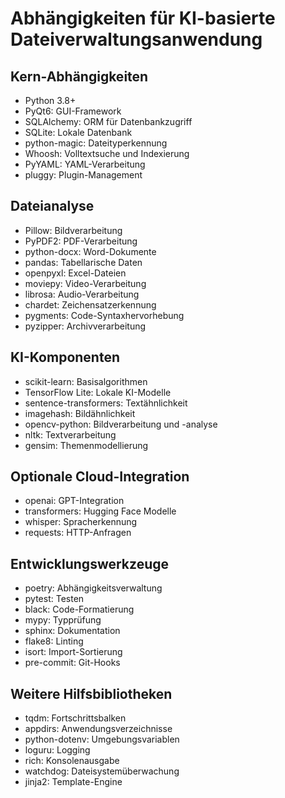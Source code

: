# Abhängigkeiten für KI-basierte Dateiverwaltungsanwendung

## Kern-Abhängigkeiten
- Python 3.8+
- PyQt6: GUI-Framework
- SQLAlchemy: ORM für Datenbankzugriff
- SQLite: Lokale Datenbank
- python-magic: Dateityperkennung
- Whoosh: Volltextsuche und Indexierung
- PyYAML: YAML-Verarbeitung
- pluggy: Plugin-Management

## Dateianalyse
- Pillow: Bildverarbeitung
- PyPDF2: PDF-Verarbeitung
- python-docx: Word-Dokumente
- pandas: Tabellarische Daten
- openpyxl: Excel-Dateien
- moviepy: Video-Verarbeitung
- librosa: Audio-Verarbeitung
- chardet: Zeichensatzerkennung
- pygments: Code-Syntaxhervorhebung
- pyzipper: Archivverarbeitung

## KI-Komponenten
- scikit-learn: Basisalgorithmen
- TensorFlow Lite: Lokale KI-Modelle
- sentence-transformers: Textähnlichkeit
- imagehash: Bildähnlichkeit
- opencv-python: Bildverarbeitung und -analyse
- nltk: Textverarbeitung
- gensim: Themenmodellierung

## Optionale Cloud-Integration
- openai: GPT-Integration
- transformers: Hugging Face Modelle
- whisper: Spracherkennung
- requests: HTTP-Anfragen

## Entwicklungswerkzeuge
- poetry: Abhängigkeitsverwaltung
- pytest: Testen
- black: Code-Formatierung
- mypy: Typprüfung
- sphinx: Dokumentation
- flake8: Linting
- isort: Import-Sortierung
- pre-commit: Git-Hooks

## Weitere Hilfsbibliotheken
- tqdm: Fortschrittsbalken
- appdirs: Anwendungsverzeichnisse
- python-dotenv: Umgebungsvariablen
- loguru: Logging
- rich: Konsolenausgabe
- watchdog: Dateisystemüberwachung
- jinja2: Template-Engine
